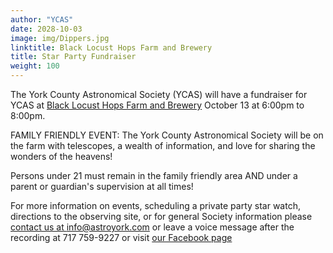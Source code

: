 ```yaml
---
author: "YCAS"
date: 2028-10-03
image: img/Dippers.jpg
linktitle: Black Locust Hops Farm and Brewery
title: Star Party Fundraiser
weight: 100
---
```

The York County Astronomical Society (YCAS) will have a fundraiser for YCAS at [Black Locust Hops Farm and Brewery](https://www.blacklocusthops.com/) October 13 at 6:00pm to 8:00pm.

FAMILY FRIENDLY EVENT: The York County Astronomical Society will be on the farm with telescopes, a wealth of information, and love for sharing the wonders of the heavens!  

Persons under 21 must remain in the family friendly area AND under a parent or guardian's supervision at all times!  

For more information on events, scheduling a private party star watch, directions to the observing site, or for general Society information please [contact us at info@astroyork.com](info@astroyork.com) or leave a voice message after the recording at 717 759-9227 or visit [our Facebook page](https://www.facebook.com/astroyork)
